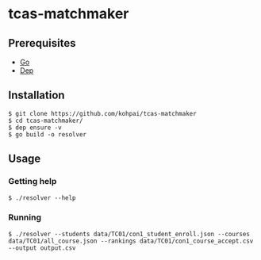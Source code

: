 # tcas-matchmaker

## Prerequisites

- [Go](https://golang.org/)
- [Dep](https://github.com/golang/dep)

## Installation

```
$ git clone https://github.com/kohpai/tcas-matchmaker
$ cd tcas-matchmaker/
$ dep ensure -v
$ go build -o resolver
```

## Usage

### Getting help

```
$ ./resolver --help
```

### Running

```
$ ./resolver --students data/TC01/con1_student_enroll.json --courses data/TC01/all_course.json --rankings data/TC01/con1_course_accept.csv --output output.csv
```
